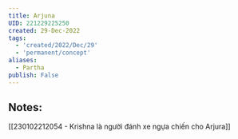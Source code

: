```yaml
---
title: Arjuna
UID: 221229225250
created: 29-Dec-2022
tags:
  - 'created/2022/Dec/29'
  - 'permanent/concept'
aliases:
  - Partha
publish: False
---
```

## Notes:

[[230102212054 - Krishna là người đánh xe ngựa chiến cho Arjura]]
